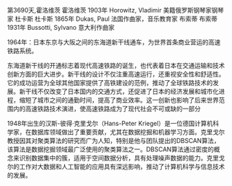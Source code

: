 第3690天,霍洛维茨
霍洛维茨 1903年
Horowitz, Vladimir 美籍俄罗斯钢琴家钢琴家
杜卡斯
杜卡斯 1865年
Dukas, Paul 法国作曲家，音乐教育家
布索蒂
布索蒂 1931年
Bussotti, Sylvano 意大利作曲家
 

 1964年：日本东京与大阪之间的东海道新干线通车，为世界首条商业营运的高速铁路系统。

东海道新干线的开通标志着现代高速铁路的诞生，也代表着日本在交通运输和技术创新方面的巨大进步。新干线的设计不仅注重高速运行，还重视安全性和舒适性。它的成功运营为全球其他国家提供了高铁建设的范例，推动了全球铁路技术的发展。新干线不仅改变了日本国内的交通方式，还促进了日本的经济发展和城市化进程，缩短了城市之间的通勤时间，提高了商业效率。这一创新也影响了后来世界范围内的高速铁路技术演进，使高速铁路成为了现代社会不可或缺的一部分

1948年出生的汉斯-彼得·克里戈尔（Hans-Peter Kriegel）是一位德国计算机科学家，在数据库领域做出了重要贡献，尤其在数据挖掘和机器学习方面。克里戈尔教授因其对聚类算法的研究而广为人知，特别是他与团队提出的DBSCAN算法，该算法是数据挖掘领域最广泛使用的聚类算法之一。DBSCAN算法通过密度的概念来识别数据集中的簇，适用于空间数据分析，具有处理噪声数据的能力。克里戈尔的工作对大数据和人工智能的应用具有深远影响，推动了计算机科学与信息技术的发展。
